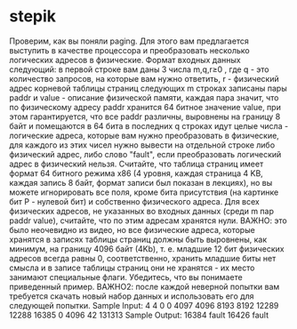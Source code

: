 # stepik
Проверим, как вы поняли paging. Для этого вам предлагается выступить в качестве процессора и преобразовать несколько логических адресов в физические. Формат входных данных следующий:  в первой строке вам даны 3 числа m,q,r≥0 , где q - это количество запросов, на которые вам нужно ответить, r - физический адрес корневой таблицы страниц следующих m строках записаны пары paddr и value - описание физической памяти, каждая пара значит, что по физическому адресу paddr хранится 64 битное значение value, при этом гарантируется, что все paddr различны, выровнены на границу 8 байт и помещаются в 64 бита в последних q строках идут целые числа - логические адреса, которые вам нужно преобразовать в физические, для каждого из этих чисел нужно вывести на отдельной строке либо физический адрес, либо слово "fault", если преобразовать логический адрес в физический нельзя. Считайте, что таблица страниц имеет формат 64 битного режима x86 (4 уровня, каждая страница 4 KB, каждая запись 8 байт, формат записи был показан в лекциях), но вы можете игнорировать все поля, кроме бита присутствия (на картинке бит P - нулевой бит) и собственно физического адреса.  Для всех физических адресов, не указанных во входных данных (среди m пар paddr value), считайте, что по этим адресам хранятся нули.  ВАЖНО: это было неочевидно из видео, но все физические адреса, которые хранятся в записях таблицы страниц должны быть выровнены, как минимум, на границу 4096 байт (4Kb), т. е. младшие 12 бит физических адресов всегда равны 0, соответственно, хранить младшие биты нет смысла и в записе таблицы страниц они не хранятся - их место занимают специальные флаги. Убедитесь, что вы понимаете приведенный пример.  ВАЖНО2: после каждой неверной попытки вам требуется скачать новый набор данных и использовать его для следующей попытки. Sample Input:  4 4 0 0 4097 4096 8193 8192 12289 12288 16385 0 4096 42 131313 Sample Output:  16384 fault 16426 fault
